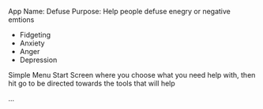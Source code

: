 App Name: Defuse
Purpose: Help people defuse enegry or negative emtions
- Fidgeting
- Anxiety
- Anger
- Depression

Simple Menu Start Screen where you choose what you need help with, then hit go to be directed towards the tools that will help

...
>
